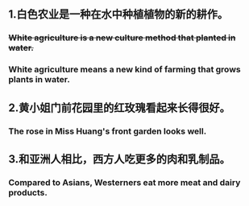 ## 1.白色农业是一种在水中种植植物的新的耕作。

### ~~White agriculture is a new culture method that planted in water.~~

### White agriculture means a new kind of farming that grows plants in water.  

## 2.黄小姐门前花园里的红玫瑰看起来长得很好。

### The rose in Miss Huang's front garden looks well.

## 3.和亚洲人相比，西方人吃更多的肉和乳制品。

### Compared to Asians, Westerners eat more meat and dairy products.